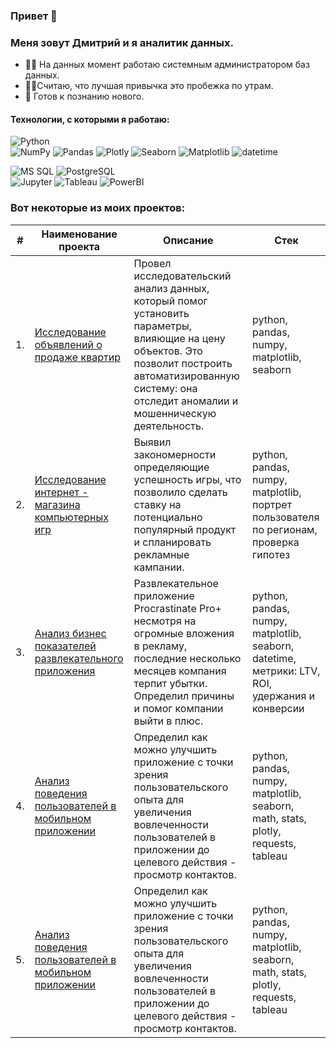 ### Привет 👋 
### Меня зовут Дмитрий и я аналитик данных.

- 👨‍💻 На данных момент работаю системным администратором баз данных.
- 🏃‍♂Считаю, что лучшая привычка это пробежка по утрам.
- 🌱 Готов к познанию нового.

#### **Технологии, с которыми я работаю:**
![Python](https://img.shields.io/badge/-python?style=flat-square&logo=python&logoColor=rgb&label=Python) <br/> 
![NumPy](https://img.shields.io/badge/-numpy?style=plastic&logo=numpy&label=NumPy)
![Pandas](https://img.shields.io/badge/-pandas?style=plastic&logo=pandas&label=Pandas)
![Plotly](https://img.shields.io/badge/-plotly?style=plastic&logo=plotly&label=Plotly)
![Seaborn](https://img.shields.io/badge/-seaborn?style=plastic&logo=seaborn&label=seaborn)
![Matplotlib](https://img.shields.io/badge/-Matplotlib?style=plastic&logo=Matplotlib&label=Matplotlib) 
![datetime](https://img.shields.io/badge/-datetime?style=plastic&logo=datetime&label=datetime) <br/>

![MS SQL](https://img.shields.io/badge/-mssql?style=flat-square&logo=microsoft%20sql%20server&label=MS%20SQL&color=blue)
![PostgreSQL](https://img.shields.io/badge/-postgresql?style=flat-square&logo=postgresql&label=PostgreSQL&color=grey) <br/>
![Jupyter](https://img.shields.io/badge/-jupyter?style=flat-square&logo=jupyter&label=jupyter&color=white)
![Tableau](https://img.shields.io/badge/-Tableau?style=flat-square&logo=Tableau&label=Tableau&color=red) 
![PowerBI](https://img.shields.io/badge/-Power%20BI?style=flat-square&logo=Power%20BI&label=Power%20BI&color=yellow)




### Вот некоторые из моих проектов:

| #    | Наименование проекта                | Описание                                                     | Стек                                                         |
| ---- | ------------------------------------------------------------ | ------------------------------------------------------------ | ------------------------------------------------------------ |
| 1.   | [Исследование объявлений о продаже квартир](https://github.com/d-tereshonkov/dt_portfolio/tree/main/project_1) | Провел исследовательский анализ данных, который помог установить параметры, влияющие на цену объектов. Это позволит построить автоматизированную систему: она отследит аномалии и мошенническую деятельность.  <br/> | python, pandas, numpy, matplotlib, seaborn       |
| 2.   | [Исследование интернет - магазина компьютерных игр](https://github.com/d-tereshonkov/dt_portfolio/tree/main/project_2) | Выявил закономерности определяющие успешность игры, что позволило сделать ставку на потенциально популярный продукт  и спланировать рекламные кампании. | python, pandas, numpy, matplotlib, портрет пользователя по регионам, проверка гипотез |
| 3.   | [Анализ бизнес показателей развлекательного приложения](https://github.com/d-tereshonkov/dt_portfolio/tree/main/project_3) | Развлекательное приложение Procrastinate Pro+ несмотря на огромные вложения в рекламу, последние несколько месяцев компания терпит убытки. Определил причины и помог компании выйти в плюс.             | python, pandas, numpy, matplotlib, seaborn, datetime, метрики: LTV, ROI, удержания и конверсии |
| 4.   | [Анализ поведения пользователей в мобильном приложении](https://github.com/d-tereshonkov/dt_portfolio/tree/main/project_4) | Определил как можно улучшить приложение с точки зрения пользовательского опыта для увеличения вовлеченности пользователей в приложении до целевого действия - просмотр контактов.  <br/> | python, pandas, numpy, matplotlib, seaborn, math, stats, plotly, requests, tableau      |
| 5.   | [Анализ поведения пользователей в мобильном приложении](https://github.com/d-tereshonkov/dt_portfolio/tree/main/project_4) | Определил как можно улучшить приложение с точки зрения пользовательского опыта для увеличения вовлеченности пользователей в приложении до целевого действия - просмотр контактов.  <br/> | python, pandas, numpy, matplotlib, seaborn, math, stats, plotly, requests, tableau      |

